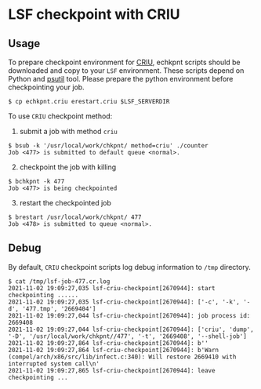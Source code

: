 # LSF checkpoint with CRIU

## Usage

To prepare checkpoint environment for [CRIU](https://criu.org/Main_Page),
echkpnt scripts should be downloaded and copy to your `LSF` environment.
These scripts depend on Python and [psutil](https://pypi.org/project/psutil/) tool. Please prepare the python environment before checkpointing your job.
```
$ cp echkpnt.criu erestart.criu $LSF_SERVERDIR
```

To use `CRIU` checkpoint method:
1. submit a job with method `criu`
```
$ bsub -k '/usr/local/work/chkpnt/ method=criu' ./counter
Job <477> is submitted to default queue <normal>.
```

2. checkpoint the job with killing
```
$ bchkpnt -k 477
Job <477> is being checkpointed
```

3. restart the checkpointed job
```
$ brestart /usr/local/work/chkpnt/ 477
Job <478> is submitted to queue <normal>.
```
## Debug
By default, `CRIU` checkpoint scripts log debug information to `/tmp` directory.
```
$ cat /tmp/lsf-job-477.cr.log
2021-11-02 19:09:27,035 lsf-criu-checkpoint[2670944]: start checkpointing ......
2021-11-02 19:09:27,035 lsf-criu-checkpoint[2670944]: ['-c', '-k', '-d', '477.tmp', '2669404']
2021-11-02 19:09:27,044 lsf-criu-checkpoint[2670944]: job process id: 2669408
2021-11-02 19:09:27,044 lsf-criu-checkpoint[2670944]: ['criu', 'dump', '-D', '/usr/local/work/chkpnt//477', '-t', '2669408', '--shell-job']
2021-11-02 19:09:27,864 lsf-criu-checkpoint[2670944]: b''
2021-11-02 19:09:27,864 lsf-criu-checkpoint[2670944]: b'Warn  (compel/arch/x86/src/lib/infect.c:340): Will restore 2669410 with interrupted system call\n'
2021-11-02 19:09:27,865 lsf-criu-checkpoint[2670944]: leave checkpointing ...
```

